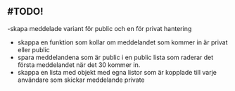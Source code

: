 #TODO! 
---------------------------------------------------------------------------------------
-skapa meddelade variant för public och en för privat hantering 
- skappa en funktion som kollar om meddelandet som kommer in är privat eller public
- spara meddelandena som är public i en public lista som raderar det första meddelandet när det 30 kommer in. 
- skappa en lista med objekt med egna listor som är kopplade till varje användare som skickar meddelande private
